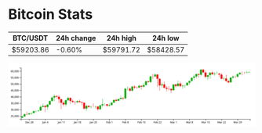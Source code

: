 # Bitcoin Stats

BTC/USDT|24h change|24h high|24h low|
|---|---|---|---|
|$59203.86|-0.60%|$59791.72|$58428.57|

<img src="./chart.svg">
